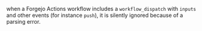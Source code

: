 when a Forgejo Actions workflow includes a `workflow_dispatch` with `inputs` and other events (for instance `push`), it is silently ignored because of a parsing error.
